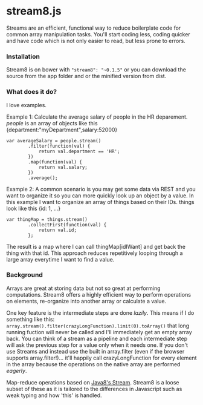 stream8.js
==========

Streams are an efficient, functional way to reduce boilerplate code for common array manipulation tasks. You'll start coding less, coding quicker and have code which is not only easier to read, but less prone to errors.

<h3>Installation</h3>
Stream8 is on bower with <code>"stream8": "~0.1.5"</code> or you can download the source from the app folder and or the minified version from dist.

<h3>What does it do?</h3>
I love examples.

Example 1: Calculate the average salary of people in the HR deparement. <i>people</i> is an array of objects like this {department:"myDepartment",salary:52000}
<pre><code>var averageSalary = people.stream()
		.filter(function(val) {
			return val.department == 'HR';
		})
		.map(function(val) {
			return val.salary;
		})
		.average();</code></pre>

Example 2: A common scenario is you may get some data via REST and you want to organize it so you can more quickly look up an object by a value. In this example I want to organize an array of things based on their IDs. things look like this {id: 1, ...}
<pre><code>var thingMap = things.stream()
		.collectFirst(function(val) {
			return val.id;
		};</code></pre>

The result is a map where I can call thingMap[idIWant] and get back the thing with that id. This approach reduces repetitively looping through a large array everytime I want to find a value.

<h3>Background</h3>
Arrays are great at storing data but not so great at performing computations. Stream8 offers a highly efficient way to perform operations on elements, re-organize into another array or calculate a value.

One key feature is the intermediate steps are done <i>lazily</i>. This means if I do something like this: <code>array.stream().filter(crazyLongFunction).limit(0).toArray()</code> that long running fuction will never be called and I'll immediately get an empty array back. You can think of a stream as a pipeline and each intermediate step will ask the previous step for a value only when it needs one. If you don't use Streams and instead use the built in array.filter (even if the browser supports array.filter!)... it'll happily call crazyLongFunction for every element in the array because the operations on the native array are performed <i>eagerly</i>.

Map-reduce operations based on <a href="https://docs.oracle.com/javase/8/docs/api/java/util/stream/Stream.html" target="_blank">Java8's Stream</a>. Stream8 is a loose subset of these as it is tailored to the differences in Javascript such as weak typing and how 'this' is handled.
